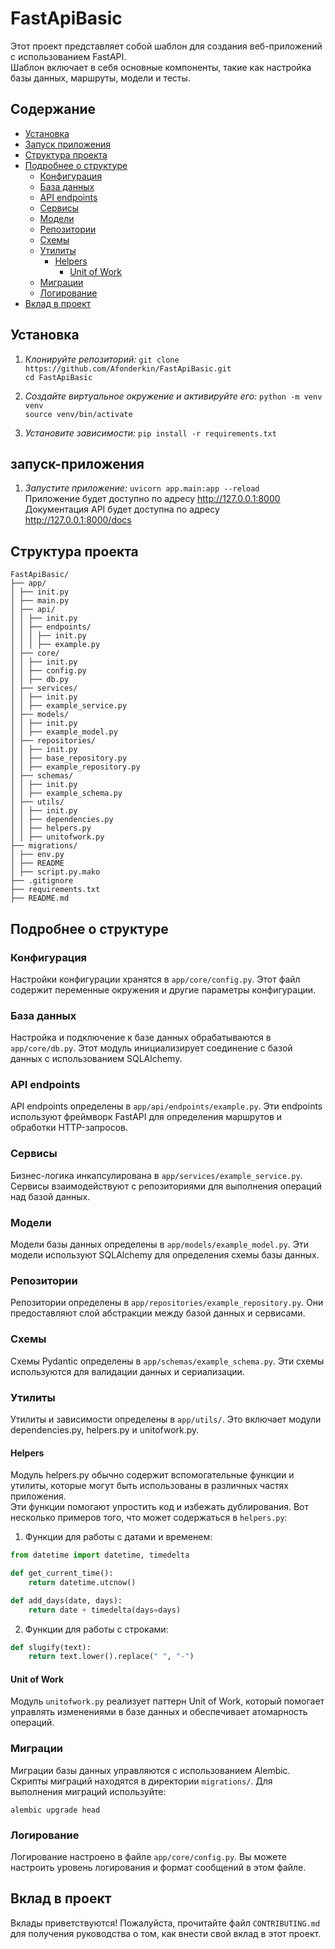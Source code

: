 # **FastApiBasic**

Этот проект представляет собой шаблон для создания веб-приложений с использованием FastAPI.  
Шаблон включает в себя основные компоненты, такие как
настройка базы данных, маршруты, модели и тесты.


## **Содержание**

- [Установка](#установка)
- [Запуск приложения](#запуск-приложения)
- [Структура проекта](#структура-проекта)
- [Подробнее о структуре](#подробнее-о-структуре)
  - [Конфигурация](#конфигурация)
  - [База данных](#база-данных)
  - [API endpoints](#api-endpoints)
  - [Сервисы](#сервисы)
  - [Модели](#модели)
  - [Репозитории](#репозитории)
  - [Схемы](#схемы)
  - [Утилиты](#утилиты)
    - [Helpers](#helpers)
      - [Unit of Work](#unit-of-work)
  - [Миграции](#миграции)
  - [Логирование](#логирование)
- [Вклад в проект](#вклад-в-проект)

## **Установка**

1. *Клонируйте репозиторий:*
`git clone https://github.com/Afonderkin/FastApiBasic.git`  
`cd FastApiBasic`

2. *Создайте виртуальное окружение и активируйте его:*
`python -m venv venv`  
`source venv/bin/activate`

3. *Установите зависимости:*
`pip install -r requirements.txt`

## **запуск-приложения**

1. *Запустите приложение:*
`uvicorn app.main:app --reload`  
Приложение будет доступно по адресу http://127.0.0.1:8000  
Документация API будет доступна по адресу http://127.0.0.1:8000/docs

## **Структура проекта**

```
FastApiBasic/
├── app/
│ ├── init.py
│ ├── main.py
│ ├── api/
│ │ ├── init.py
│ │ ├── endpoints/
│ │ │ ├── init.py
│ │ │ ├── example.py
│ ├── core/
│ │ ├── init.py
│ │ ├── config.py
│ │ ├── db.py
│ ├── services/
│ │ ├── init.py
│ │ ├── example_service.py
│ ├── models/
│ │ ├── init.py
│ │ ├── example_model.py
│ ├── repositories/
│ │ ├── init.py
│ │ ├── base_repository.py
│ │ ├── example_repository.py
│ ├── schemas/
│ │ ├── init.py
│ │ ├── example_schema.py
│ ├── utils/
│ │ ├── init.py
│ │ ├── dependencies.py
│ │ ├── helpers.py
│ │ ├── unitofwork.py
├── migrations/
│ ├── env.py
│ ├── README
│ ├── script.py.mako
├── .gitignore
├── requirements.txt
├── README.md
```

## **Подробнее о структуре**

### **Конфигурация**

Настройки конфигурации хранятся в `app/core/config.py`. Этот файл содержит переменные окружения и другие параметры конфигурации.

### **База данных**

Настройка и подключение к базе данных обрабатываются в `app/core/db.py`. Этот модуль инициализирует соединение с базой данных с использованием SQLAlchemy.

### **API endpoints**

API endpoints определены в `app/api/endpoints/example.py`. Эти endpoints используют фреймворк FastAPI для определения маршрутов и обработки HTTP-запросов.

### **Сервисы**

Бизнес-логика инкапсулирована в `app/services/example_service.py`. Сервисы взаимодействуют с репозиториями для выполнения операций над базой данных.

### **Модели**

Модели базы данных определены в `app/models/example_model.py`. Эти модели используют SQLAlchemy для определения схемы базы данных.

### **Репозитории**

Репозитории определены в `app/repositories/example_repository.py`. Они предоставляют слой абстракции между базой данных и сервисами.

### **Схемы**

Схемы Pydantic определены в `app/schemas/example_schema.py`. Эти схемы используются для валидации данных и сериализации.

### **Утилиты**

Утилиты и зависимости определены в `app/utils/`. Это включает модули dependencies.py, helpers.py и unitofwork.py.

#### **Helpers**

Модуль helpers.py обычно содержит вспомогательные функции и утилиты, которые могут быть использованы в различных частях приложения.  
Эти функции помогают упростить код и избежать дублирования. Вот несколько примеров того, что может содержаться в `helpers.py`:  

1. Функции для работы с датами и временем:  
```python
from datetime import datetime, timedelta

def get_current_time():
    return datetime.utcnow()

def add_days(date, days):
    return date + timedelta(days=days)
```  

2. Функции для работы с строками:  
```python
def slugify(text):
    return text.lower().replace(" ", "-")
```

#### **Unit of Work**

Модуль `unitofwork.py` реализует паттерн Unit of Work, который помогает управлять изменениями в базе данных и обеспечивает атомарность операций.

### **Миграции**

Миграции базы данных управляются с использованием Alembic. Скрипты миграций находятся в директории `migrations/`. Для выполнения миграций используйте:  

```commandline
alembic upgrade head
```

### **Логирование**

Логирование настроено в файле `app/core/config.py`.
Вы можете настроить уровень логирования и формат сообщений в этом файле.

## **Вклад в проект**

Вклады приветствуются!
Пожалуйста, прочитайте файл `CONTRIBUTING.md` для получения руководства о том, как внести свой вклад в этот проект.